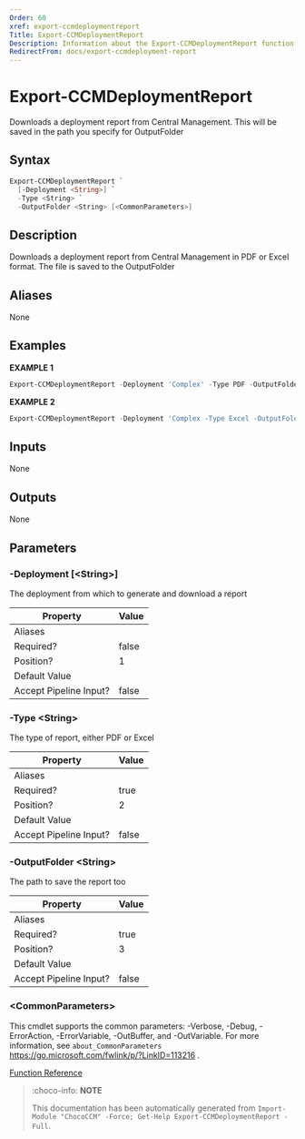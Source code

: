 ```yaml
---
Order: 60
xref: export-ccmdeploymentreport
Title: Export-CCMDeploymentReport
Description: Information about the Export-CCMDeploymentReport function
RedirectFrom: docs/export-ccmdeployment-report
---
```


# Export-CCMDeploymentReport

<!-- This documentation is automatically generated from /Export-CCMDeploymentReport.ps1 using GenerateDocs.ps1. Contributions are welcome at the original location(s). -->

Downloads a deployment report from Central Management. This will be saved in the path you specify for OutputFolder

## Syntax

~~~powershell
Export-CCMDeploymentReport `
  [-Deployment <String>] `
  -Type <String> `
  -OutputFolder <String> [<CommonParameters>]
~~~

## Description

Downloads a deployment report from Central Management in PDF or Excel format. The file is saved to the OutputFolder


## Aliases

None

## Examples

 **EXAMPLE 1**

~~~powershell
Export-CCMDeploymentReport -Deployment 'Complex' -Type PDF -OutputFolder C:\temp\

~~~

**EXAMPLE 2**

~~~powershell
Export-CCMDeploymentReport -Deployment 'Complex -Type Excel -OutputFolder C:\CCMReports

~~~

## Inputs

None

## Outputs

None

## Parameters

###  -Deployment [&lt;String&gt;]
The deployment from which to generate and download a report

Property               | Value
---------------------- | -----
Aliases                |
Required?              | false
Position?              | 1
Default Value          |
Accept Pipeline Input? | false

###  -Type &lt;String&gt;
The type  of report, either PDF or Excel

Property               | Value
---------------------- | -----
Aliases                |
Required?              | true
Position?              | 2
Default Value          |
Accept Pipeline Input? | false

###  -OutputFolder &lt;String&gt;
The path to save the report too

Property               | Value
---------------------- | -----
Aliases                |
Required?              | true
Position?              | 3
Default Value          |
Accept Pipeline Input? | false

### &lt;CommonParameters&gt;

This cmdlet supports the common parameters: -Verbose, -Debug, -ErrorAction, -ErrorVariable, -OutBuffer, and -OutVariable. For more information, see `about_CommonParameters` https://go.microsoft.com/fwlink/p/?LinkID=113216 .



[Function Reference](xref:chococcm-functions)

> :choco-info: **NOTE**
> 
> This documentation has been automatically generated from `Import-Module "ChocoCCM" -Force; Get-Help Export-CCMDeploymentReport -Full`.
